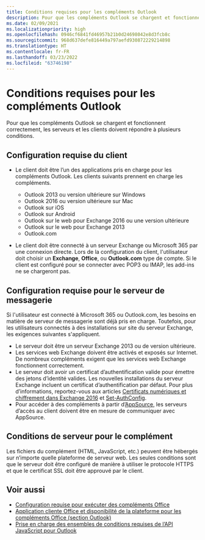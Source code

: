 ```yaml
---
title: Conditions requises pour les compléments Outlook
description: Pour que les compléments Outlook se chargent et fonctionnent correctement, les serveurs et les clients doivent répondre à plusieurs conditions.
ms.date: 02/09/2021
ms.localizationpriority: high
ms.openlocfilehash: 0946cf6841fd46957b21b0d24698042e8d3fcb8c
ms.sourcegitcommit: 968d637defe816449a797aefd930872229214898
ms.translationtype: HT
ms.contentlocale: fr-FR
ms.lasthandoff: 03/23/2022
ms.locfileid: "63746198"
---
```

# <a name="outlook-add-in-requirements"></a>Conditions requises pour les compléments Outlook

Pour que les compléments Outlook se chargent et fonctionnent correctement, les serveurs et les clients doivent répondre à plusieurs conditions.

## <a name="client-requirements"></a>Configuration requise du client

- Le client doit être l’un des applications pris en charge pour les compléments Outlook. Les clients suivants prennent en charge les compléments.

  - Outlook 2013 ou version ultérieure sur Windows
  - Outlook 2016 ou version ultérieure sur Mac
  - Outlook sur iOS
  - Outlook sur Android
  - Outlook sur le web pour Exchange 2016 ou une version ultérieure
  - Outlook sur le web pour Exchange 2013
  - Outlook.com

- Le client doit être connecté à un serveur Exchange ou Microsoft 365 par une connexion directe. Lors de la configuration du client, l'utilisateur doit choisir un **Exchange**, **Office**, ou **Outlook.com** type de compte. Si le client est configuré pour se connecter avec POP3 ou IMAP, les add-ins ne se chargeront pas.

## <a name="mail-server-requirements"></a>Configuration requise pour le serveur de messagerie

Si l'utilisateur est connecté à Microsoft 365 ou Outlook.com, les besoins en matière de serveur de messagerie sont déjà pris en charge. Toutefois, pour les utilisateurs connectés à des installations sur site du serveur Exchange, les exigences suivantes s'appliquent.

- Le serveur doit être un serveur Exchange 2013 ou de version ultérieure.
- Les services web Exchange doivent être activés et exposés sur Internet. De nombreux compléments exigent que les services web Exchange fonctionnent correctement.
- Le serveur doit avoir un certificat d’authentification valide pour émettre des jetons d’identité valides. Les nouvelles installations du serveur Exchange incluent un certificat d’authentification par défaut. Pour plus d’informations, reportez-vous aux articles [Certificats numériques et chiffrement dans Exchange 2016](/Exchange/architecture/client-access/certificates) et [Set-AuthConfig](/powershell/module/exchange/organization/Set-AuthConfig).
- Pour accéder à des compléments à partir d’[AppSource](https://appsource.microsoft.com/marketplace/apps?product=office&page=1&src=office&corrid=a35323d5-0e3d-4cc0-ba44-57537d74aae8&omexanonuid=581941df-1c6f-4eda-89e7-651af8aeaeb2), les serveurs d’accès au client doivent être en mesure de communiquer avec AppSource.

## <a name="add-in-server-requirements"></a>Conditions de serveur pour le complément

Les fichiers du complément (HTML, JavaScript, etc.) peuvent être hébergés sur n’importe quelle plateforme de serveur web. Les seules conditions sont que le serveur doit être configuré de manière à utiliser le protocole HTTPS et que le certificat SSL doit être approuvé par le client.

## <a name="see-also"></a>Voir aussi

- [Configuration requise pour exécuter des compléments Office](../concepts/requirements-for-running-office-add-ins.md)
- [Application cliente Office et disponibilité de la plateforme pour les compléments Office (section Outlook)](../overview/office-add-in-availability.md#outlook)
- [Prise en charge des ensembles de conditions requises de l’API JavaScript pour Outlook](../reference/requirement-sets/outlook-api-requirement-sets.md#requirement-sets-supported-by-exchange-servers-and-outlook-clients)
